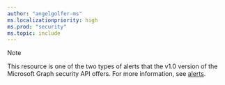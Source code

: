 ```yaml
---
author: "angelgolfer-ms"
ms.localizationpriority: high
ms.prod: "security"
ms.topic: include
---
```


<!-- markdownlint-disable MD041-->
>[!NOTE]
>This resource is one of the two types of alerts that the v1.0 version of the Microsoft Graph security API offers. 
>For more information, see [alerts](/graph/api/resources/security-api-overview?view=graph-rest-v1.0&preserve-view=true#alerts).

